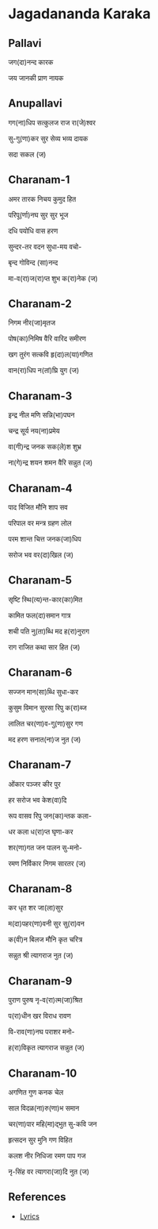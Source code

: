# Jagadananda Karaka

## Pallavi

जग(दा)नन्द कारक

जय जानकी प्राण नायक

## Anupallavi

गग(ना)धिप सत्कुलज राज रा(जे)श्वर

सु-गु(णा)कर सुर सेव्य भव्य दायक

सदा सकल (ज)

## Charanam-1

अमर तारक निचय कुमुद हित

परिपू(र्णा)नघ सुर सुर भूज

दधि पयोधि वास हरण

सुन्दर-तर वदन सुधा-मय वचो-

बृन्द गोविन्द (सा)नन्द

मा-व(रा)ज(रा)प्त शुभ क(रा)नेक (ज)

## Charanam-2

निगम नीर(जा)मृतज

पोष(का)निमिष वैरि वारिद समीरण

खग तुरंग सत्कवि हृ(दा)ल(या)गणित

वान(रा)धिप न(तां)घ्रि युग (ज)

## Charanam-3

इन्द्र नील मणि सन्नि(भा)पघन

चन्द्र सूर्य नय(ना)प्रमेय

वा(गी)न्द्र जनक सक(ले)श शुभ्र

ना(गे)न्द्र शयन शमन वैरि सन्नुत (ज)

## Charanam-4

पाद विजित मौनि शाप सव

परिपाल वर मन्त्र ग्रहण लोल

परम शान्त चित्त जनक(जा)धिप

सरोज भव वर(दा)खिल (ज)

## Charanam-5

सृष्टि स्थि(त्य)न्त-कार(का)मित

कामित फल(दा)समान गात्र

शची पति नु(ता)ब्धि मद ह(रा)नुराग

राग राजित कथा सार हित (ज)

## Charanam-6

सज्जन मान(सा)ब्धि सुधा-कर

कुसुम विमान सुरसा रिपु क(रा)ब्ज

लालित चर(णा)व-गु(णा)सुर गण

मद हरण सनात(ना)ज नुत (ज)

## Charanam-7

ओंकार पञ्जर कीर पुर

हर सरोज भव केश(वा)दि

रूप वासव रिपु जन(का)न्तक कला-

धर कला ध(रा)प्त घृणा-कर

शर(णा)गत जन पालन सु-मनो-

रमण निर्विकार निगम सारतर (ज)

## Charanam-8

कर धृत शर जा(ला)सुर

म(दा)पहर(णा)वनी सुर सु(रा)वन

क(वी)न बिलज मौनि कृत चरित्र

सन्नुत श्री त्यागराज नुत (ज)

## Charanam-9

पुराण पुरुष नृ-व(रा)त्म(जा)श्रित

प(रा)धीन खर विराध रावण

वि-राव(णा)नघ पराशर मनो-

ह(रा)विकृत त्यागराज सन्नुत (ज)

## Charanam-10

अगणित गुण कनक चेल

साल विदळ(ना)रु(णा)भ समान

चर(णा)पार महि(मा)द्भुत सु-कवि जन

हृत्सदन सुर मुनि गण विहित

कलश नीर निधिजा रमण पाप गज

नृ-सिंह वर त्यागरा(जा)दि नुत (ज)

## References

- [Lyrics](http://thyagaraja-vaibhavam.blogspot.com/2008/07/thyagaraja-kriti-jagadananda-karaka.html)

